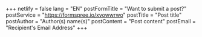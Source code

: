 +++
netlify = false
lang = "EN"
postFormTitle = "Want to submit a post?"
postService = "https://formspree.io/xvowwrwo"
postTitle = "Post title"
postAuthor = "Author(s) name(s)"
postContent = "Post content"
postEmail = "Recipient's Email Address"
+++
